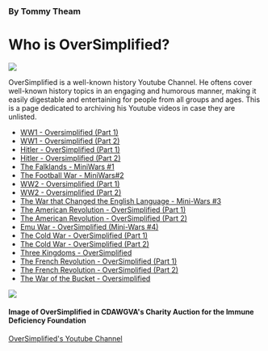<html>
 <head>
 </head>
<body>
 <h3>By Tommy Theam</h3>
 <h1>Who is OverSimplified?</h1>
<img src="https://yt3.googleusercontent.com/ytc/AOPolaRm8MWJLkoDnPqWaIKJkSJJ44R9hepfrllthDwk6g=s900-c-k-c0x00ffffff-no-rj">
 <p>OverSimplified is a well-known history Youtube Channel. He oftens cover well-known history topics in an engaging and humorous manner, making it easily digestable and entertaining for people from all groups and ages. This is a page dedicated to archiving his Youtube videos in case they are unlisted.</p>
 <ul>
 <li><a href= "https://www.youtube.com/watch?v=dHSQAEam2yc"> WW1 - Oversimplified (Part 1)</a></li>
 <li><a href= "https://www.youtube.com/watch?v=Mun1dKkc_As"> WW1 - Oversimplified (Part 2)</a></li>
 <li><a href= "https://www.youtube.com/watch?v=ATlila3e9dM"> Hitler - OverSimplified (Part 1)</a></li>
 <li><a href= "https://www.youtube.com/watch?v=Dd1JUTA7Ijc"> Hitler - Oversimplified (Part 2)</a></li>
 <li><a href= "https://www.youtube.com/watch?v=BiDvLshi9CY"> The Falklands - MiniWars #1</a></li>
 <li><a href= "https://www.youtube.com/watch?v=W12vb_Crf00"> The Football War - MiniWars#2</a></li>
 <li><a href= "https://www.youtube.com/watch?v=_uk_6vfqwTA&t=16s"> WW2 - Oversimplified (Part 1)</a></li>
 <li><a href= "https://www.youtube.com/watch?v=fo2Rb9h788s"> WW2 - Oversimplified (Part 2)</a></li>
 <li><a href= "https://www.youtube.com/watch?v=Jl3K63Rbygw"> The War that Changed the English Language - Mini-Wars #3</a></li>
 <li><a href= "https://www.youtube.com/watch?v=gzALIXcY4pg"> The American Revolution - OverSimplified (Part 1)</a></li>
 <li><a href= "https://www.youtube.com/watch?v=rtYC2jx1LM0"> The American Revolution - OverSimplified (Part 2)</a></li>
 <li><a href= "https://www.youtube.com/watch?v=BXpu6tbFCsI"> Emu War - OverSimplified (Mini-Wars #4)</li>
 <li><a href= "https://www.youtube.com/watch?v=I79TpDe3t2g&t=46s"> The Cold War - OverSimplified (Part 1)</a></li>
 <li><a href= "https://www.youtube.com/watch?v=OIYy32RuHao"> The Cold War - OverSimplified (Part 2)</a></li>
 <li><a href= "https://www.youtube.com/watch?v=26EivpCPHnQ&t=14s"> Three Kingdoms - OverSimplified</a></li>
 <li><a href= "https://www.youtube.com/watch?v=8qRZcXIODNU&t=591s"> The French Revolution - OverSimplified (Part 1) </a></li>
 <li><a href= "https://www.youtube.com/watch?v=EQmjXM4VK2U"> The French Revolution - OverSimplified (Part 2) </a></li>
  <li><a href= "https://www.youtube.com/watch?v=Cln0J87vulU"> The War of the Bucket - Oversimplified</a></li>
 </ul>
<img src="https://preview.redd.it/front-facing-oversimplified-v0-m97gro5gxjfb1.png?auto=webp&s=1f4c11c1dc52d0801ada2ad3f5cd6befdbbbb9c2">
<h4>Image of OverSimplified in CDAWGVA's Charity Auction for the Immune Deficiency Foundation</h4>
<p></p>
<a href= "https://www.youtube.com/@OverSimplified">OverSimplified's Youtube Channel</a>
</body>
</html>
